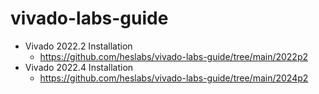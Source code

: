 # vivado-labs-guide

* Vivado 2022.2 Installation
    * https://github.com/heslabs/vivado-labs-guide/tree/main/2022p2
* Vivado 2022.4 Installation
    * https://github.com/heslabs/vivado-labs-guide/tree/main/2024p2
